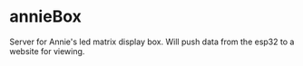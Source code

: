 # annieBox
Server for Annie's led matrix display box. Will push data from the esp32 to a website for viewing.
